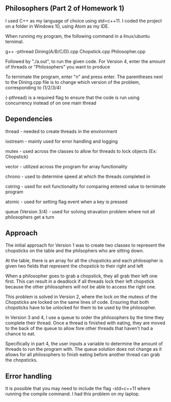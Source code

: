 Philosophers (Part 2 of Homework 1)
-----------------------------

I used C++ as my language of choice using std=c++11. I coded the project on a folder in Windows 10, using Atom as my IDE.

When running my program, the following command in a linux/ubuntu ternimal.

g++ -pthread Dining(A/B/C/D).cpp Chopstick.cpp Philosopher.cpp

Followed by "./a.out", to run the given code. For Version 4, enter the amount of threads or "Philosophers" you want to produce

To ternimate the program, enter "n" and press enter. The parentheses next to the Dining.cpp file is to change which version of the problem, corresponding to (1/2/3/4)

(-pthread) is a required flag to ensure that the code is run using concurrency instead of on one main thread

Dependencies
------------
thread - needed to create threads in the environment

iostream - mainly used for error handling and logging

mutex - used across the classes to allow for threads to lock objects (Ex: Chopstick)

vector - utilized across the program for array functionality

chrono - used to determine speed at which the threads completed in

cstring - used for exit functionality for comparing entered value to ternimate program

atomic - used for setting flag event when a key is pressed

queue (Version 3/4) - used for solving stravation problem where not all philosophers get a turn


Approach
--------

The initial approach for Version 1 was to create two classes to represent the chopsticks on the table and the philsophers who are sitting down.

At the table, there is an array for all the chopsticks and each philosopher is given two fields that represent the chopstick to their right and left

When a philosopher goes to grab a chopstick, they all grab their left one first. This can result in a deadlock if all threads lock their left chopstick because the other philosophers will not be able to access the right one.

This problem is solved in Version 2, where the lock on the mutexs of the Chopsticks are locked on the same lines of code. Ensuring that both chopsticks have to be unlocked for them to be used by the philosopher.


In Version 3 and 4, I use a queue to order the philosophers by the time they complete their thread. Once a thread is finished with eating, they are moved to the back of the queue to allow fore other threads that haven't had a chance to eat.

Specifically in part 4, the user inputs a variable to determine the amount of threads to run the program with. The queue solution does not change as it allows for all philosophers to finish eating before another thread can grab the chopsticks.



Error handling
--------------
It is possible that you may need to include the flag -std=c++11 where running the compile command. I had this problem on my laptop.
